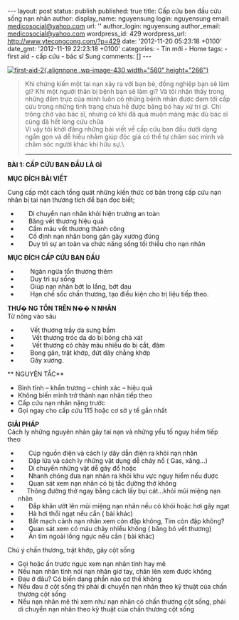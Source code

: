--- layout: post status: publish published: true title: Cấp cứu ban đầu
cứu sống nạn nhân author: display\_name: nguyensung login: nguyensung
email: medicosocial@yahoo.com url: '' author\_login: nguyensung
author\_email: medicosocial@yahoo.com wordpress\_id: 429 wordpress\_url:
http://www.ytecongcong.com/?p=429 date: '2012-11-20 05:23:18 +0100'
date\_gmt: '2012-11-19 22:23:18 +0100' categories: - Tin mới - Home
tags: - first aid - cấp cứu - bác sĩ Sung comments: \[\] ---

[![](http://www.ytecongcong.com/wp-content/uploads/2012/11/first-aid-2-300x224.jpg "first-aid-2"){.alignnone
.wp-image-430 width="580"
height="266"}](http://www.ytecongcong.com/2012/11/cap-cuu-ban-dau-cuu-song-nan-nhan/first-aid-2/)

> Khi chứng kiến một tai nạn xảy ra với bạn bè, đồng nghiệp bạn sẽ làm
> gì? Khi một người thân bị bệnh bạn sẽ làm gì? Và tôi nhận thấy trong
> những đêm trực của mình luôn có những bệnh nhân được đem tới cấp cứu
> trong những tình trạng chưa hề được băng bó hay xử trí gì. Chỉ trông
> chờ vào bác sĩ, nhưng có khi đã quá muộn màng mặc dù bác sĩ cũng đã
> hết lòng cứu chữa\
> Vì vậy tôi khởi đăng những bài viết về cấp cứu ban đầu dưới dạng ngắn
> gọn và dễ hiểu nhằm giúp độc giả có thể tự chăm sóc mình và chăm sóc
> người khác khi hữu sự.\
> ****

**BÀI 1: CẤP CỨU BAN ĐẦU LÀ GÌ**

**MỤC ĐÍCH BÀI VIẾT**

Cung cấp một cách tổng quát những kiến thức cơ bản trong cấp cứu nạn
nhân bị tai nạn thương tích để bạn đọc biết;

-         Di chuyển nạn nhân khỏi hiện trường an toàn
-         Băng vết thương hiệu quả
-         Cầm máu vết thương thành công
-         Cố định nạn nhân bong gân gãy xương đúng
-         Duy trì sự an toàn va chức năng sống tối thiểu cho nạn nhân

**MỤC ĐÍCH CẤP CỨU BAN ĐẦU**

-          Ngăn ngừa tổn thương thêm
-          Duy trì sự sống
-          Giúp nạn nhân bớt lo lắng, bớt đau
-          Hạn chế sốc chấn thương, tạo điều kiện cho trị liệu
    tiếp theo.

**THƯ� NG TỔN TRÊN N�� N NHÂN**\
Từ nông vào sâu

-          Vết thương trầy da sưng bầm
-           Vết thương tróc da do bị bỏng chà xát
-           Vết thương có chảy máu nhiều do bị cắt, đâm
-          Bong gân, trật khớp, đứt dây chằng khớp
-          Gãy xương.

** NGUYÊN TẮC**

-   Bình tĩnh – khẩn trương – chính xác – hiệu quả
-   Không biến mình trở thành nạn nhân tiếp theo
-   Cấp cứu nạn nhân nặng trước
-   Gọi ngay cho cấp cứu 115 hoặc cơ sở y tế gần nhất

**GIẢI PHÁP**\
Cách ly những nguyên nhân gây tai nạn và những yếu tố nguy hiểm tiếp
theo

-         Cúp nguồn điện và cách ly dây dẫn điện ra khỏi nạn nhân
-         Dập lửa và cách ly những vật dụng dễ cháy nổ ( Gas, xăng…)
-         Di chuyển những vật dễ gãy đổ hoặc
-         Nhanh chóng đưa nạn nhân ra khỏi khu vực nguy hiểm nếu được
-         Quan sát xem nạn nhân có bị tắc đường thở không
-        Thông đường thở ngay bằng cách lấy bụi cát…khỏi mũi miệng nạn
    nhân
-         Đắp khăn ướt lên mũi miệng nạn nhân nếu có khói hoặc hơi gây
    ngạt
-         Hà hơi thổi ngạt nếu cần ( bài khác)
-         Bắt mạch cảnh nạn nhân xem còn đập không, Tim còn đập không?
-         Quan sát xem có máu chảy nhiều không ( băng bó vết thương)
-         Ấn tim ngoài lồng ngực nếu cần ( bài khác)

Chú ý chấn thương, trật khớp, gãy cột sống

-   Gọi hoặc ấn trước ngực xem nạn nhân tỉnh hay mê
-   Nếu nạn nhân tỉnh nói nạn nhân giơ tay, chân lên xem được không
-   Đau ở đâu? Có biến dạng phần nào cơ thể không
-   Nếu đau ở cột sống thì phải di chuyển nạn nhân theo kỹ thuật của
    chấn thương cột sống
-   Nếu nạn nhân mê thì xem như nạn nhân có chấn thương cột sống, phải
    di chuyển nạn nhân theo kỹ thuật của chấn thương cột sống


